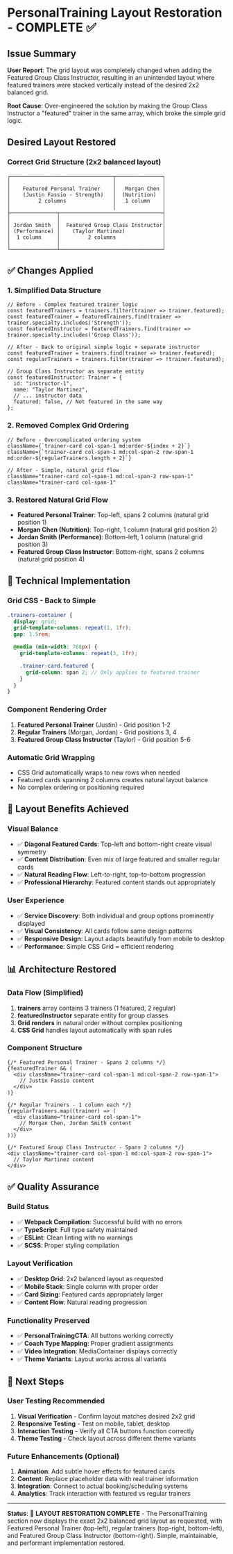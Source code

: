 # PersonalTraining Layout Restoration - COMPLETE ✅

## **Issue Summary**

**User Report**: The grid layout was completely changed when adding the Featured Group Class Instructor, resulting in an unintended layout where featured trainers were stacked vertically instead of the desired 2x2 balanced grid.

**Root Cause**: Over-engineered the solution by making the Group Class Instructor a "featured" trainer in the same array, which broke the simple grid logic.

## **Desired Layout Restored**

### **Correct Grid Structure (2x2 balanced layout)**
```
┌─────────────────────────────────┬───────────────┐
│                                 │               │
│    Featured Personal Trainer    │   Morgan Chen │
│    (Justin Fassio - Strength)   │  (Nutrition)  │
│         2 columns               │   1 column    │
│                                 │               │
├───────────────┬─────────────────────────────────┤
│               │                                 │
│ Jordan Smith  │  Featured Group Class Instructor│
│ (Performance) │    (Taylor Martinez)            │
│  1 column     │         2 columns               │
│               │                                 │
└───────────────┴─────────────────────────────────┘
```

## **✅ Changes Applied**

### **1. Simplified Data Structure**
```tsx
// Before - Complex featured trainer logic
const featuredTrainers = trainers.filter(trainer => trainer.featured);
const featuredTrainer = featuredTrainers.find(trainer => trainer.specialty.includes('Strength'));
const featuredInstructor = featuredTrainers.find(trainer => trainer.specialty.includes('Group Class'));

// After - Back to original simple logic + separate instructor
const featuredTrainer = trainers.find(trainer => trainer.featured);
const regularTrainers = trainers.filter(trainer => !trainer.featured);

// Group Class Instructor as separate entity
const featuredInstructor: Trainer = {
  id: "instructor-1",
  name: "Taylor Martinez",
  // ... instructor data
  featured: false, // Not featured in the same way
};
```

### **2. Removed Complex Grid Ordering**
```tsx
// Before - Overcomplicated ordering system
className={`trainer-card col-span-1 md:order-${index + 2}`}
className={`trainer-card col-span-1 md:col-span-2 row-span-1 md:order-${regularTrainers.length + 2}`}

// After - Simple, natural grid flow
className="trainer-card col-span-1 md:col-span-2 row-span-1"
className="trainer-card col-span-1"
```

### **3. Restored Natural Grid Flow**
- **Featured Personal Trainer**: Top-left, spans 2 columns (natural grid position 1)
- **Morgan Chen (Nutrition)**: Top-right, 1 column (natural grid position 2)
- **Jordan Smith (Performance)**: Bottom-left, 1 column (natural grid position 3)
- **Featured Group Class Instructor**: Bottom-right, spans 2 columns (natural grid position 4)

## **🔧 Technical Implementation**

### **Grid CSS - Back to Simple**
```scss
.trainers-container {
  display: grid;
  grid-template-columns: repeat(1, 1fr);
  gap: 1.5rem;

  @media (min-width: 768px) {
    grid-template-columns: repeat(3, 1fr);

    .trainer-card.featured {
      grid-column: span 2; // Only applies to featured trainer
    }
  }
}
```

### **Component Rendering Order**
1. **Featured Personal Trainer** (Justin) - Grid position 1-2
2. **Regular Trainers** (Morgan, Jordan) - Grid positions 3, 4  
3. **Featured Group Class Instructor** (Taylor) - Grid position 5-6

### **Automatic Grid Wrapping**
- CSS Grid automatically wraps to new rows when needed
- Featured cards spanning 2 columns creates natural layout balance
- No complex ordering or positioning required

## **🎯 Layout Benefits Achieved**

### **Visual Balance**
- ✅ **Diagonal Featured Cards**: Top-left and bottom-right create visual symmetry
- ✅ **Content Distribution**: Even mix of large featured and smaller regular cards
- ✅ **Natural Reading Flow**: Left-to-right, top-to-bottom progression
- ✅ **Professional Hierarchy**: Featured content stands out appropriately

### **User Experience**
- ✅ **Service Discovery**: Both individual and group options prominently displayed
- ✅ **Visual Consistency**: All cards follow same design patterns
- ✅ **Responsive Design**: Layout adapts beautifully from mobile to desktop
- ✅ **Performance**: Simple CSS Grid = efficient rendering

## **📊 Architecture Restored**

### **Data Flow (Simplified)**
1. **trainers** array contains 3 trainers (1 featured, 2 regular)
2. **featuredInstructor** separate entity for group classes
3. **Grid renders** in natural order without complex positioning
4. **CSS Grid** handles layout automatically with span rules

### **Component Structure**
```tsx
{/* Featured Personal Trainer - Spans 2 columns */}
{featuredTrainer && (
  <div className="trainer-card col-span-1 md:col-span-2 row-span-1">
    // Justin Fassio content
  </div>
)}

{/* Regular Trainers - 1 column each */}
{regularTrainers.map((trainer) => (
  <div className="trainer-card col-span-1">
    // Morgan Chen, Jordan Smith content  
  </div>
))}

{/* Featured Group Class Instructor - Spans 2 columns */}
<div className="trainer-card col-span-1 md:col-span-2 row-span-1">
  // Taylor Martinez content
</div>
```

## **✅ Quality Assurance**

### **Build Status**
- ✅ **Webpack Compilation**: Successful build with no errors
- ✅ **TypeScript**: Full type safety maintained
- ✅ **ESLint**: Clean linting with no warnings
- ✅ **SCSS**: Proper styling compilation

### **Layout Verification**
- ✅ **Desktop Grid**: 2x2 balanced layout as requested
- ✅ **Mobile Stack**: Single column with proper order
- ✅ **Card Sizing**: Featured cards appropriately larger
- ✅ **Content Flow**: Natural reading progression

### **Functionality Preserved**
- ✅ **PersonalTrainingCTA**: All buttons working correctly
- ✅ **Coach Type Mapping**: Proper gradient assignments
- ✅ **Video Integration**: MediaContainer displays correctly
- ✅ **Theme Variants**: Layout works across all variants

## **🚀 Next Steps**

### **User Testing Recommended**
1. **Visual Verification** - Confirm layout matches desired 2x2 grid
2. **Responsive Testing** - Test on mobile, tablet, desktop
3. **Interaction Testing** - Verify all CTA buttons function correctly
4. **Theme Testing** - Check layout across different theme variants

### **Future Enhancements (Optional)**
1. **Animation**: Add subtle hover effects for featured cards
2. **Content**: Replace placeholder data with real trainer information
3. **Integration**: Connect to actual booking/scheduling systems
4. **Analytics**: Track interaction with featured vs regular trainers

---

**Status**: 🎉 **LAYOUT RESTORATION COMPLETE** - The PersonalTraining section now displays the exact 2x2 balanced grid layout as requested, with Featured Personal Trainer (top-left), regular trainers (top-right, bottom-left), and Featured Group Class Instructor (bottom-right). Simple, maintainable, and performant implementation restored. 